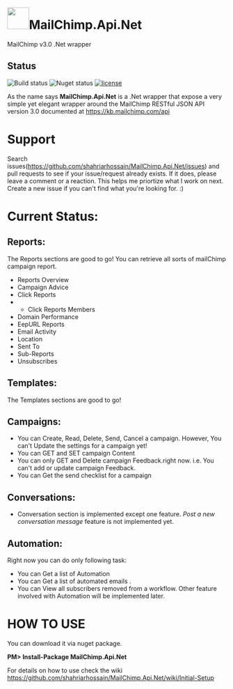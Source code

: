 # <img src="https://learnwithshahriar.files.wordpress.com/2015/11/mailchimp-api-net.png" width="50" height="50" />MailChimp.Api.Net
MailChimp v3.0 .Net wrapper

## Status

![Build status](https://img.shields.io/badge/Build-Passing-brightgreen.svg)
![Nuget status](https://img.shields.io/badge/nuget-v1.2.0.8-blue.svg)
[![license](https://img.shields.io/github/license/mashape/apistatus.svg?maxAge=2592000)]()


As the name says **MailChimp.Api.Net** is a .Net wrapper that expose a very simple yet elegant wrapper around the MailChimp RESTful JSON API version 3.0 documented at https://kb.mailchimp.com/api 

Support
=====
Search issues(https://github.com/shahriarhossain/MailChimp.Api.Net/issues) and pull requests to see if your issue/request already exists. If it does, please leave a comment or a reaction. This helps me priortize what I work on next. Create a new issue if you can't find what you're looking for. :)

Current Status:
====
Reports:
---
The Reports sections are good to go!  You  can retrieve all sorts of mailChimp campaign report. 

- Reports Overview
- Campaign Advice
- Click Reports
- - Click Reports Members
- Domain Performance
- EepURL Reports
- Email Activity
- Location
- Sent To
- Sub-Reports
- Unsubscribes

Templates:
---
The Templates sections are good to go! 

Campaigns: 
---
- You can Create, Read, Delete, Send, Cancel a campaign. However, You can't Update the settings for a campaign yet!
- You can GET and SET campaign Content
- You can only GET and Delete campaign Feedback.right now. i.e. You can't add or update campaign Feedback.
- You can Get the send checklist for a campaign

Conversations:
---
- Conversation section is implemented except one feature. *Post a new conversation message* feature is not implemented yet.

Automation:
---
Right now you can do only following task: 
- You can Get a list of Automation
- You can Get a list of automated emails .
- You can View all subscribers removed from a workflow. 
Other feature involved with Automation will be implemented later.

HOW TO USE
===
You can download it via nuget package.

**PM> Install-Package MailChimp.Api.Net**

For details on how to use check the wiki https://github.com/shahriarhossain/MailChimp.Api.Net/wiki/Initial-Setup

